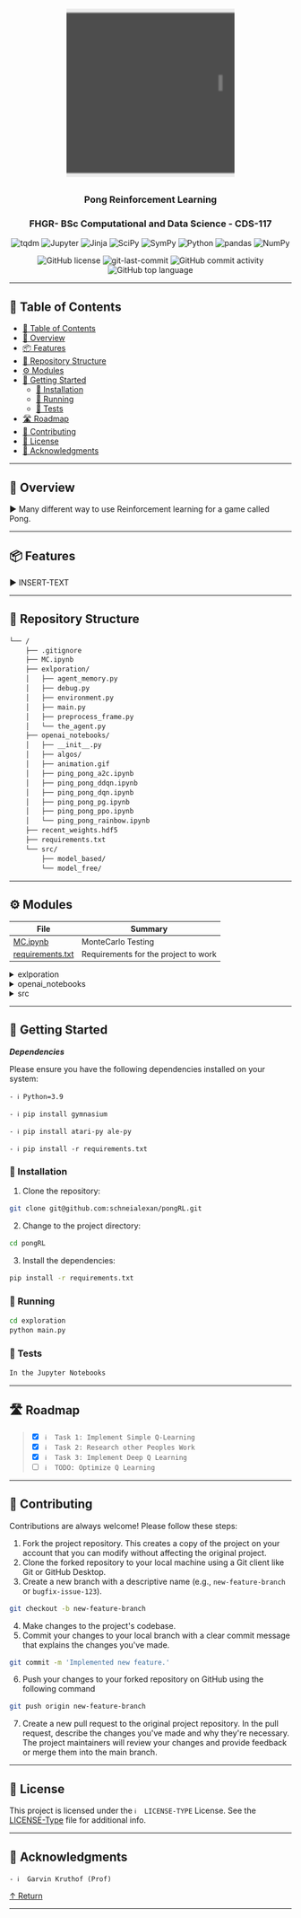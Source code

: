 <div align="center">
<h1 align="center">
<img src="https://github.com/schneialexan/pongRL/blob/main/exlporation/gifs/episode_130.gif?raw=true" width="300" height="300"/>
<br></h1>
<h3>Pong Reinforcement Learning</h3>
<h3>FHGR- BSc Computational and Data Science - CDS-117</h3>

<p align="center">
<img src="https://img.shields.io/badge/tqdm-FFC107.svg?style&logo=tqdm&logoColor=black" alt="tqdm" />
<img src="https://img.shields.io/badge/Jupyter-F37626.svg?style&logo=Jupyter&logoColor=white" alt="Jupyter" />
<img src="https://img.shields.io/badge/Jinja-B41717.svg?style&logo=Jinja&logoColor=white" alt="Jinja" />
<img src="https://img.shields.io/badge/SciPy-8CAAE6.svg?style&logo=SciPy&logoColor=white" alt="SciPy" />

<img src="https://img.shields.io/badge/SymPy-3B5526.svg?style&logo=SymPy&logoColor=white" alt="SymPy" />
<img src="https://img.shields.io/badge/Python-3776AB.svg?style&logo=Python&logoColor=white" alt="Python" />
<img src="https://img.shields.io/badge/pandas-150458.svg?style&logo=pandas&logoColor=white" alt="pandas" />
<img src="https://img.shields.io/badge/NumPy-013243.svg?style&logo=NumPy&logoColor=white" alt="NumPy" />
</p>
<img src="https://img.shields.io/badge/github-license-5D6D7E" alt="GitHub license" />
<img src="https://img.shields.io/badge/github-last_commit-5D6D7E" alt="git-last-commit" />
<img src="https://img.shields.io/badge/github-commit_activity-5D6D7E" alt="GitHub commit activity" />
<img src="https://img.shields.io/badge/github-languages_top-5D6D7E" alt="GitHub top language" />
</div>

---

## 📖 Table of Contents
- [📖 Table of Contents](#-table-of-contents)
- [📍 Overview](#-overview)
- [📦 Features](#-features)
- [📂 Repository Structure](#-repository-structure)
- [⚙️ Modules](#modules)
- [🚀 Getting Started](#-getting-started)
    - [🔧 Installation](#-installation)
    - [🤖 Running ](#-running-)
    - [🧪 Tests](#-tests)
- [🛣 Roadmap](#-roadmap)
- [🤝 Contributing](#-contributing)
- [📄 License](#-license)
- [👏 Acknowledgments](#-acknowledgments)

---


## 📍 Overview

► Many different way to use Reinforcement learning for a game called Pong.

---

## 📦 Features

► INSERT-TEXT

---


## 📂 Repository Structure

```sh
└── /
    ├── .gitignore
    ├── MC.ipynb
    ├── exlporation/
    │   ├── agent_memory.py
    │   ├── debug.py
    │   ├── environment.py
    │   ├── main.py
    │   ├── preprocess_frame.py
    │   └── the_agent.py
    ├── openai_notebooks/
    │   ├── __init__.py
    │   ├── algos/
    │   ├── animation.gif
    │   ├── ping_pong_a2c.ipynb
    │   ├── ping_pong_ddqn.ipynb
    │   ├── ping_pong_dqn.ipynb
    │   ├── ping_pong_pg.ipynb
    │   ├── ping_pong_ppo.ipynb
    │   └── ping_pong_rainbow.ipynb
    ├── recent_weights.hdf5
    ├── requirements.txt
    └── src/
        ├── model_based/
        └── model_free/
```


---

## ⚙️ Modules

| File | Summary |
| --- | --- |
| [MC.ipynb](MC.ipynb) | MonteCarlo Testing |
| [requirements.txt](requirements.txt) | Requirements for the project to work |

<details closed><summary>exlporation</summary>

The best working RL, but also the most Resource and Time intensive.

| File | Summary |
| --- | --- |
| [agent_memory.py](agent_memory.py) | Memory, which the agent uses to store the necessary data|
| [debug.py](debug.py) | For debugging purposes, where more information is needed and replayability is highly valued|
| [environment.py](environment.py) | The Pong Environment |
| [main.py](main.py) | Starting and printing the GIFS|
| [preprocess_frame.py](preprocess_frame.py) | To make it easier for the CNN to learn |
| [the_agent.py](the_agent.py) | The Agent |

</details>


<details closed><summary>openai_notebooks</summary>

Complete Notebooks from openai themself. But its outdated.

| File | Summary |
| --- | --- |
| [ping_pong_a2c.ipynb](ping_pong_a2c.ipynb) | Actor-Critic Model |
| [ping_pong_ddqn.ipynb](ping_pong_ddqn.ipynb) | Double Deep Q Network |
| [ping_pong_dqn.ipynb](ping_pong_dqn.ipynb) | Deep Q Network |
| [ping_pong_pg.ipynb](ping_pong_pg.ipynb) | Policy Gradient Model |
| [ping_pong_ppo.ipynb](ping_pong_ppo.ipynb) | Proximal Policy Optimization |

<details closed><summary>algos</summary>

| File | Summary |
| --- | --- |

<details closed><summary>agents</summary>

| File | Summary |
| --- | --- |
| [__init__.py](__init__.py) | ► INSERT-TEXT |
| [a2c_agent.py](a2c_agent.py) | ► INSERT-TEXT |
| [ddqn_agent.py](ddqn_agent.py) | ► INSERT-TEXT |
| [dqn_agent.py](dqn_agent.py) | ► INSERT-TEXT |
| [ppo_agent.py](ppo_agent.py) | ► INSERT-TEXT |
| [reinforce_agent.py](reinforce_agent.py) | ► INSERT-TEXT |

</details>


<details closed><summary>models</summary>

| File | Summary |
| --- | --- |
| [__init__.py](__init__.py) | ► INSERT-TEXT |
| [actor_critic_cnn.py](actor_critic_cnn.py) | ► INSERT-TEXT |
| [ddqn_cnn.py](ddqn_cnn.py) | ► INSERT-TEXT |
| [dqn_cnn.py](dqn_cnn.py) | ► INSERT-TEXT |
| [dqn_linear.py](dqn_linear.py) | ► INSERT-TEXT |

</details>


<details closed><summary>preprocessing</summary>

| File | Summary |
| --- | --- |
| [__init__.py](__init__.py) | ► INSERT-TEXT |
| [stack_frame.py](stack_frame.py) | ► INSERT-TEXT |

</details>


<details closed><summary>utils</summary>

| File | Summary |
| --- | --- |
| [__init__.py](__init__.py) | ► INSERT-TEXT |
| [replay_buffer.py](replay_buffer.py) | ► INSERT-TEXT |

</details>


</details>


</details>


<details closed><summary>src</summary>


<details closed><summary>model_based</summary>

| File | Summary |
| --- | --- |
| [3.7 Dueling DQN with Pong.ipynb](3.7 Dueling DQN with Pong.ipynb) | Simple DQN implementation |
| [agent.py](agent.py) | corresponding Agent |
| [main.py](main.py) | Main |

<details closed><summary>methods</summary>

| File | Summary |
| --- | --- |
| [A3C.py](A3C.py) | Helpers |
| [DDQN.py](DDQN.py) | Helpers |
| [DQL.py](DQL.py) | Helpers |
| [ppf.py](ppf.py) | Helpers |

</details>


</details>


<details closed><summary>model_free</summary>
Q-Learning

| File | Summary |
| --- | --- |
| [agent.py](agent.py) |Agent |
| [debug.ipynb](debug.ipynb) | Debugging Purpose |
| [environment.py](environment.py) | Pong Environment|
| [main.py](main.py) | Main |
| [pong_episode.gif](pong_episode.gif) | One Pong Episode/Game |

</details>


</details>


---

## 🚀 Getting Started

***Dependencies***

Please ensure you have the following dependencies installed on your system:

`- ℹ️ Python=3.9`

`- ℹ️ pip install gymnasium`

`- ℹ️ pip install atari-py ale-py`

`- ℹ️ pip install -r requirements.txt`


### 🔧 Installation

1. Clone the  repository:
```sh
git clone git@github.com:schneialexan/pongRL.git
```

2. Change to the project directory:
```sh
cd pongRL
```

3. Install the dependencies:
```sh
pip install -r requirements.txt
```

### 🤖 Running 

```sh
cd exploration
python main.py
```

### 🧪 Tests
```sh
In the Jupyter Notebooks
```

---


## 🛣 Roadmap

> - [X] `ℹ️  Task 1: Implement Simple Q-Learning`
> - [X] `ℹ️  Task 2: Research other Peoples Work`
> - [X] `ℹ️  Task 3: Implement Deep Q Learning`
> - [ ] `ℹ️  TODO: Optimize Q Learning`


---

## 🤝 Contributing

Contributions are always welcome! Please follow these steps:
1. Fork the project repository. This creates a copy of the project on your account that you can modify without affecting the original project.
2. Clone the forked repository to your local machine using a Git client like Git or GitHub Desktop.
3. Create a new branch with a descriptive name (e.g., `new-feature-branch` or `bugfix-issue-123`).
```sh
git checkout -b new-feature-branch
```
4. Make changes to the project's codebase.
5. Commit your changes to your local branch with a clear commit message that explains the changes you've made.
```sh
git commit -m 'Implemented new feature.'
```
6. Push your changes to your forked repository on GitHub using the following command
```sh
git push origin new-feature-branch
```
7. Create a new pull request to the original project repository. In the pull request, describe the changes you've made and why they're necessary.
The project maintainers will review your changes and provide feedback or merge them into the main branch.

---

## 📄 License

This project is licensed under the `ℹ️  LICENSE-TYPE` License. See the [LICENSE-Type](LICENSE) file for additional info.

---

## 👏 Acknowledgments

`- ℹ️  Garvin Kruthof (Prof)`

[↑ Return](#Top)

---
